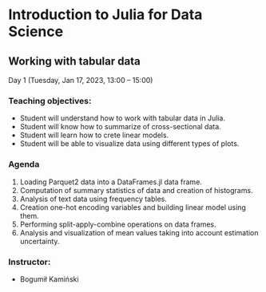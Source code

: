 # Introduction to Julia for Data Science
## Working with tabular data
Day 1 (Tuesday, Jan 17, 2023, 13:00 – 15:00)

### Teaching objectives:
- Student will understand how to work with tabular data in Julia.
- Student will know how to summarize of cross-sectional data.
- Student will learn how to crete linear models.
- Student will be able to visualize data using different types of plots.

### Agenda
1. Loading Parquet2 data into a DataFrames.jl data frame.
2. Computation of summary statistics of data and creation of histograms.
3. Analysis of text data using frequency tables.
4. Creation one-hot encoding variables and building linear model using them.
5. Performing split-apply-combine operations on data frames.
6. Analysis and visualization of mean values taking into account estimation uncertainty.

### Instructor:
- Bogumił Kamiński

